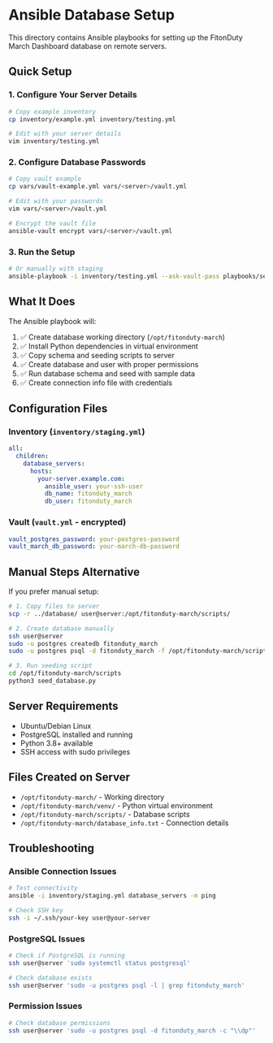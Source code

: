 # Ansible Database Setup

This directory contains Ansible playbooks for setting up the FitonDuty March Dashboard database on remote servers.

## Quick Setup

### 1. Configure Your Server Details

```bash
# Copy example inventory
cp inventory/example.yml inventory/testing.yml

# Edit with your server details
vim inventory/testing.yml
```

### 2. Configure Database Passwords

```bash
# Copy vault example
cp vars/vault-example.yml vars/<server>/vault.yml

# Edit with your passwords
vim vars/<server>/vault.yml

# Encrypt the vault file
ansible-vault encrypt vars/<server>/vault.yml
```

### 3. Run the Setup

```bash
# Or manually with staging
ansible-playbook -i inventory/testing.yml --ask-vault-pass playbooks/setup_march_database.yml
```

## What It Does

The Ansible playbook will:

1. ✅ Create database working directory (`/opt/fitonduty-march`)
2. ✅ Install Python dependencies in virtual environment  
3. ✅ Copy schema and seeding scripts to server
4. ✅ Create database and user with proper permissions
5. ✅ Run database schema and seed with sample data
6. ✅ Create connection info file with credentials

## Configuration Files

### Inventory (`inventory/staging.yml`)
```yaml
all:
  children:
    database_servers:
      hosts:
        your-server.example.com:
          ansible_user: your-ssh-user
          db_name: fitonduty_march
          db_user: fitonduty_march
```

### Vault (`vault.yml` - encrypted)
```yaml
vault_postgres_password: your-postgres-password
vault_march_db_password: your-march-db-password
```

## Manual Steps Alternative

If you prefer manual setup:

```bash
# 1. Copy files to server
scp -r ../database/ user@server:/opt/fitonduty-march/scripts/

# 2. Create database manually
ssh user@server
sudo -u postgres createdb fitonduty_march
sudo -u postgres psql -d fitonduty_march -f /opt/fitonduty-march/scripts/schema.sql

# 3. Run seeding script
cd /opt/fitonduty-march/scripts
python3 seed_database.py
```

## Server Requirements

- Ubuntu/Debian Linux
- PostgreSQL installed and running
- Python 3.8+ available
- SSH access with sudo privileges

## Files Created on Server

- `/opt/fitonduty-march/` - Working directory
- `/opt/fitonduty-march/venv/` - Python virtual environment
- `/opt/fitonduty-march/scripts/` - Database scripts
- `/opt/fitonduty-march/database_info.txt` - Connection details

## Troubleshooting

### Ansible Connection Issues
```bash
# Test connectivity
ansible -i inventory/staging.yml database_servers -m ping

# Check SSH key
ssh -i ~/.ssh/your-key user@your-server
```

### PostgreSQL Issues
```bash
# Check if PostgreSQL is running
ssh user@server 'sudo systemctl status postgresql'

# Check database exists
ssh user@server 'sudo -u postgres psql -l | grep fitonduty_march'
```

### Permission Issues
```bash
# Check database permissions
ssh user@server 'sudo -u postgres psql -d fitonduty_march -c "\\dp"'
```